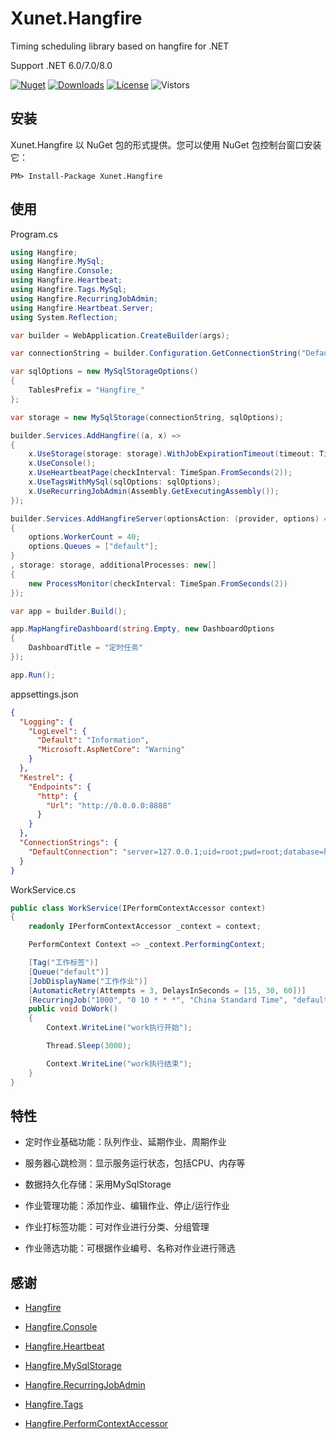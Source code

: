 # Xunet.Hangfire

Timing scheduling library based on hangfire for .NET

Support .NET 6.0/7.0/8.0

[![Nuget](https://img.shields.io/nuget/v/Xunet.Hangfire.svg?style=flat-square)](https://www.nuget.org/packages/Xunet.Hangfire)
[![Downloads](https://img.shields.io/nuget/dt/Xunet.Hangfire.svg?style=flat-square)](https://www.nuget.org/stats/packages/Xunet.Hangfire?groupby=Version)
[![License](https://img.shields.io/github/license/shelley-xl/Xunet.Hangfire.svg)](https://github.com/shelley-xl/Xunet.Hangfire/blob/master/LICENSE)
![Vistors](https://visitor-badge.laobi.icu/badge?page_id=https://github.com/shelley-xl/Xunet.Hangfire)

## 安装

Xunet.Hangfire 以 NuGet 包的形式提供。您可以使用 NuGet 包控制台窗口安装它：

```
PM> Install-Package Xunet.Hangfire
```

## 使用

Program.cs

```c#
using Hangfire;
using Hangfire.MySql;
using Hangfire.Console;
using Hangfire.Heartbeat;
using Hangfire.Tags.MySql;
using Hangfire.RecurringJobAdmin;
using Hangfire.Heartbeat.Server;
using System.Reflection;

var builder = WebApplication.CreateBuilder(args);

var connectionString = builder.Configuration.GetConnectionString("DefaultConnection") ?? throw new ArgumentException("connectionString");

var sqlOptions = new MySqlStorageOptions()
{
    TablesPrefix = "Hangfire_"
};

var storage = new MySqlStorage(connectionString, sqlOptions);

builder.Services.AddHangfire((a, x) =>
{
    x.UseStorage(storage: storage).WithJobExpirationTimeout(timeout: TimeSpan.FromDays(7));
    x.UseConsole();
    x.UseHeartbeatPage(checkInterval: TimeSpan.FromSeconds(2));
    x.UseTagsWithMySql(sqlOptions: sqlOptions);
    x.UseRecurringJobAdmin(Assembly.GetExecutingAssembly());
});

builder.Services.AddHangfireServer(optionsAction: (provider, options) =>
{
    options.WorkerCount = 40;
    options.Queues = ["default"];
}
, storage: storage, additionalProcesses: new[]
{
    new ProcessMonitor(checkInterval: TimeSpan.FromSeconds(2))
});

var app = builder.Build();

app.MapHangfireDashboard(string.Empty, new DashboardOptions
{
    DashboardTitle = "定时任务"
});

app.Run();
```

appsettings.json

```json
{
  "Logging": {
    "LogLevel": {
      "Default": "Information",
      "Microsoft.AspNetCore": "Warning"
    }
  },
  "Kestrel": {
    "Endpoints": {
      "http": {
        "Url": "http://0.0.0.0:8888"
      }
    }
  },
  "ConnectionStrings": {
    "DefaultConnection": "server=127.0.0.1;uid=root;pwd=root;database=hangfire;Allow User Variables=True;"
  }
}
```

WorkService.cs

```c#
public class WorkService(IPerformContextAccessor context)
{
    readonly IPerformContextAccessor _context = context;

    PerformContext Context => _context.PerformingContext;

    [Tag("工作标签")]
    [Queue("default")]
    [JobDisplayName("工作作业")]
    [AutomaticRetry(Attempts = 3, DelaysInSeconds = [15, 30, 60])]
    [RecurringJob("1000", "0 10 * * *", "China Standard Time", "default")]
    public void DoWork()
    {
        Context.WriteLine("work执行开始");

        Thread.Sleep(3000);

        Context.WriteLine("work执行结束");
    }
}
```

## 特性

- 定时作业基础功能：队列作业、延期作业、周期作业

- 服务器心跳检测：显示服务运行状态，包括CPU、内存等

- 数据持久化存储：采用MySqlStorage

- 作业管理功能：添加作业、编辑作业、停止/运行作业

- 作业打标签功能：可对作业进行分类、分组管理

- 作业筛选功能：可根据作业编号、名称对作业进行筛选

## 感谢

- [Hangfire](https://github.com/HangfireIO/Hangfire)

- [Hangfire.Console](https://github.com/pieceofsummer/Hangfire.Console)

- [Hangfire.Heartbeat](https://github.com/ahydrax/Hangfire.Heartbeat)

- [Hangfire.MySqlStorage](https://github.com/arnoldasgudas/Hangfire.MySqlStorage)

- [Hangfire.RecurringJobAdmin](https://github.com/bamotav/Hangfire.RecurringJobAdmin)

- [Hangfire.Tags](https://github.com/face-it/Hangfire.Tags)

- [Hangfire.PerformContextAccessor](https://github.com/meriturva/Hangfire.PerformContextAccessor)